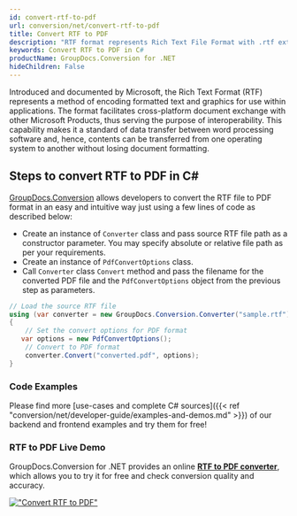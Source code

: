```yaml
---
id: convert-rtf-to-pdf
url: conversion/net/convert-rtf-to-pdf
title: Convert RTF to PDF
description: "RTF format represents Rich Text File Format with .rtf extension. Learn how to convert RTF to PDF file programmatically in C# language using GroupDocs.Conversion for .NET library."
keywords: Convert RTF to PDF in C#
productName: GroupDocs.Conversion for .NET
hideChildren: False
---
```


Introduced and documented by Microsoft, the Rich Text Format (RTF) represents a method of encoding formatted text and graphics for use within applications. The format facilitates cross-platform document exchange with other Microsoft Products, thus serving the purpose of interoperability. This capability makes it a standard of data transfer between word processing software and, hence, contents can be transferred from one operating system to another without losing document formatting.

## Steps to convert RTF to PDF in C#

[GroupDocs.Conversion](https://products.groupdocs.com/conversion/net) allows developers to convert the RTF file to PDF format in an easy and intuitive way just using a few lines of code as described below:

* Create an instance of `Converter` class and pass source RTF file path as a constructor parameter. You may specify absolute or relative file path as per your requirements. 
* Create an instance of `PdfConvertOptions` class.
* Call `Converter` class `Convert` method and pass the filename for the converted PDF file and the `PdfConvertOptions` object from the previous step as parameters.

```csharp
// Load the source RTF file
using (var converter = new GroupDocs.Conversion.Converter("sample.rtf"))
{
    // Set the convert options for PDF format
   var options = new PdfConvertOptions();
    // Convert to PDF format
    converter.Convert("converted.pdf", options);
}
```

### Code Examples

Please find more [use-cases and complete C# sources]({{< ref "conversion/net/developer-guide/examples-and-demos.md" >}}) of our backend and frontend examples and try them for free!

### RTF to PDF Live Demo

GroupDocs.Conversion for .NET provides an online [**RTF to PDF converter**](https://products.groupdocs.app/conversion/rtf-to-pdf), which allows you to try it for free and check conversion quality and accuracy.

[!["Convert RTF to PDF"](conversion/net/images/convert-to-pdf/convert-rtf-to-pdf.png)](https://products.groupdocs.app/conversion/rtf-to-pdf)